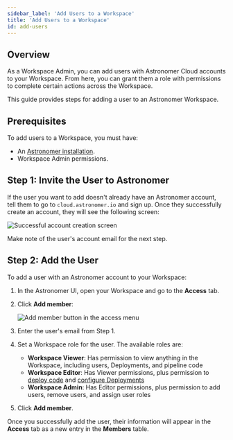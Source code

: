 ```yaml
---
sidebar_label: 'Add Users to a Workspace'
title: 'Add Users to a Workspace'
id: add-users
---
```


## Overview

As a Workspace Admin, you can add users with Astronomer Cloud accounts to your Workspace. From here, you can grant them a role with permissions to complete certain actions across the Workspace.

This guide provides steps for adding a user to an Astronomer Workspace.

## Prerequisites

To add users to a Workspace, you must have:

- An [Astronomer installation](install-aws).
- Workspace Admin permissions.

## Step 1: Invite the User to Astronomer

If the user you want to add doesn't already have an Astronomer account, tell them to go to `cloud.astronomer.io` and sign up. Once they successfully create an account, they will see the following screen:

<div class="text--center">
  <img src="/img/docs/welcome-user.png" alt="Successful account creation screen" />
</div>

Make note of the user's account email for the next step.

## Step 2: Add the User

To add a user with an Astronomer account to your Workspace:

1. In the Astronomer UI, open your Workspace and go to the **Access** tab.
2. Click **Add member**:

    <div class="text--center">
      <img src="/img/docs/add-user.png" alt="Add member button in the access menu" />
    </div>

3. Enter the user's email from Step 1.
4. Set a Workspace role for the user. The available roles are:

    - **Workspace Viewer**: Has permission to view anything in the Workspace, including users, Deployments, and pipeline code
    - **Workspace Editor**: Has Viewer permissions, plus permission to [deploy code](deploy-code) and [configure Deployments](configure-deployment)
    - **Workspace Admin**: Has Editor permissions, plus permission to add users, remove users, and assign user roles

5. Click **Add member**.

Once you successfully add the user, their information will appear in the **Access** tab as a new entry in the **Members** table.
